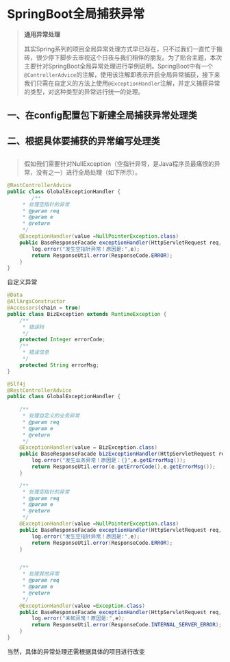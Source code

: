 # SpringBoot全局捕获异常

>**通用异常处理**
>
>其实Spring系列的项目全局异常处理方式早已存在，只不过我们一直忙于搬砖，很少停下脚步去审视这个日夜与我们相伴的朋友。为了贴合主题，本次主要针对SpringBoot全局异常处理进行举例说明。SpringBoot中有一个`@ControllerAdvice`的注解，使用该注解即表示开启全局异常捕获，接下来我们只需在自定义的方法上使用`@ExceptionHandler`注解，并定义捕获异常的类型，对这种类型的异常进行统一的处理。

## 一、在config配置包下新建全局捕获异常处理类

## 二、根据具体要捕获的异常编写处理类

##  

> 假如我们需要针对NullException（空指针异常，是Java程序员最痛恨的异常，没有之一）进行全局处理（如下所示）。

```java
@RestControllerAdvice
public class GlobalExceptionHandler {
        /**
     * 处理空指针的异常
     * @param req
     * @param e
     * @return
     */
    @ExceptionHandler(value =NullPointerException.class)
    public BaseResponseFacade exceptionHandler(HttpServletRequest req, NullPointerException e){
        log.error("发生空指针异常！原因是:",e);
        return ResponseUtil.error(ResponseCode.ERROR);
    }
}
```

自定义异常

```java
@Data
@AllArgsConstructor
@Accessors(chain = true)
public class BizException extends RuntimeException {
    /**
     * 错误码
     */
    protected Integer errorCode;
    /**
     * 错误信息
     */
    protected String errorMsg;
}
```



```java
@Slf4j
@RestControllerAdvice
public class GlobalExceptionHandler {
    
    /**
     * 处理自定义的业务异常
     * @param req
     * @param e
     * @return
     */
    @ExceptionHandler(value = BizException.class)
    public BaseResponseFacade bizExceptionHandler(HttpServletRequest req, BizException e){
        log.error("发生业务异常！原因是：{}",e.getErrorMsg());
        return ResponseUtil.error(e.getErrorCode(),e.getErrorMsg());
    }

    /**
     * 处理空指针的异常
     * @param req
     * @param e
     * @return
     */
    @ExceptionHandler(value =NullPointerException.class)
    public BaseResponseFacade exceptionHandler(HttpServletRequest req, NullPointerException e){
        log.error("发生空指针异常！原因是:",e);
        return ResponseUtil.error(ResponseCode.ERROR);
    }


    /**
     * 处理其他异常
     * @param req
     * @param e 
     * @return
     */
    @ExceptionHandler(value =Exception.class)
    public BaseResponseFacade exceptionHandler(HttpServletRequest req, Exception e){
        log.error("未知异常！原因是:",e);
        return ResponseUtil.error(ResponseCode.INTERNAL_SERVER_ERROR);
    }
}
```

当然，具体的异常处理还需根据具体的项目进行改变
